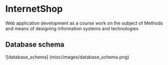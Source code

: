 # InternetShop

Web application development as a course work on the subject of Methods and means of designing information systems and technologies

## Database schema

![database_schema] (misc/images/database_schema.png)
